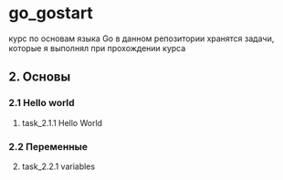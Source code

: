 # go_gostart
курс по основам языка Go
в данном репозитории хранятся задачи, которые я выполнял при прохождении курса

## 2. Основы
### 2.1 Hello world
1. task_2.1.1 Hello World
### 2.2 Переменные
2. task_2.2.1 variables

